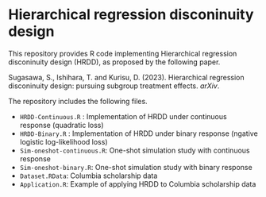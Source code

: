 # Hierarchical regression disconinuity design

This repository provides R code implementing Hierarchical regression disconinuity design (HRDD), as proposed by the following paper.

Sugasawa, S., Ishihara, T. and Kurisu, D. (2023). Hierarchical regression disconinuity design: pursuing subgroup treatment effects. *arXiv*.

The repository includes the following files.

- `HRDD-Continuous.R` : Implementation of HRDD under continuous response (quadratic loss)  
- `HRDD-Binary.R` : Implementation of HRDD under binary response (ngative logistic log-likelihood loss)  
- `Sim-oneshot-continuous.R`: One-shot simulation study with continuous response
- `Sim-oneshot-binary.R`: One-shot simulation study with binary response
- `Dataset.RData`: Columbia scholarship data 
- `Application.R`: Example of applying HRDD to Columbia scholarship data 
